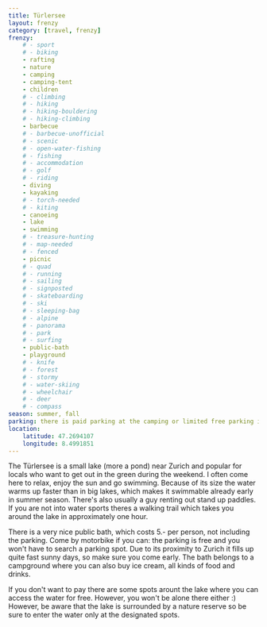 ```yaml
---
title: Türlersee
layout: frenzy
category: [travel, frenzy]
frenzy:
    # - sport
    # - biking
    - rafting
    - nature
    - camping
    - camping-tent
    - children
    # - climbing
    # - hiking
    # - hiking-bouldering
    # - hiking-climbing
    - barbecue
    # - barbecue-unofficial
    # - scenic
    # - open-water-fishing
    # - fishing
    # - accommodation
    # - golf
    # - riding
    - diving
    - kayaking
    # - torch-needed
    # - kiting
    - canoeing
    - lake
    - swimming
    # - treasure-hunting
    # - map-needed
    # - fenced
    - picnic
    # - quad
    # - running
    # - sailing
    # - signposted
    # - skateboarding
    # - ski
    # - sleeping-bag
    # - alpine
    # - panorama
    # - park
    # - surfing
    - public-bath
    - playground
    # - knife
    # - forest
    # - stormy
    # - water-skiing
    # - wheelchair
    # - deer
    # - compass
season: summer, fall
parking: there is paid parking at the camping or limited free parking in vicinity of the lake
location:
    latitude: 47.2694107
    longitude: 8.4991851
---
```


The Türlersee is a small lake (more a pond) near Zurich and popular for locals who want to get out in the green during the weekend. I often come here to relax, enjoy the sun and go swimming. Because of its size the water warms up faster than in big lakes, which makes it swimmable already early in summer season. There's also usually a guy renting out stand up paddles. If you are not into water sports theres a walking trail which takes you around the lake in approximately one hour.

There is a very nice public bath, which costs 5.- per person, not including the parking. Come by motorbike if you can: the parking is free and you won't have to search a parking spot. Due to its proximity to Zurich it fills up quite fast sunny days, so make sure you come early. The bath belongs to a campground where you can also buy ice cream, all kinds of food and drinks.

If you don't want to pay there are some spots arount the lake where you can access the water for free. However, you won't be alone there either :) However, be aware that the lake is surrounded by a nature reserve so be sure to enter the water only at the designated spots.
